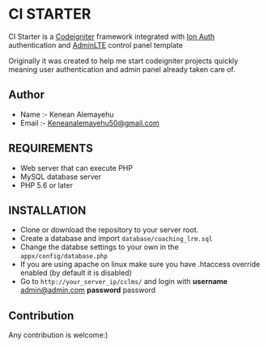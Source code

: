 CI STARTER
==========

<p>CI Starter is a <a href="https://github.com/bcit-ci/CodeIgniter">Codeigniter</a> framework integrated with <a href="https://github.com/benedmunds/CodeIgniter-Ion-Auth">Ion Auth</a> authentication and <a href="https://github.com/ColorlibHQ/AdminLTE">AdminLTE</a> control panel template</p>
<p>Originally it was created to help me start codeigniter projects quickly meaning user authentication and admin panel already taken care of.</p>

Author
------
* Name  :- Kenean Alemayehu
* Email :- Keneanalemayehu50@gmail.com

REQUIREMENTS
------------
* Web server that can execute PHP
* MySQL database server 
* PHP 5.6 or later

INSTALLATION
------------

* Clone or download the repository to your server root.
* Create a database and import ```database/coaching_lrm.sql```
* Change the databse settings to your own in the ```appx/config/database.php```
* If you are using apache on linux make sure you have .htaccess override enabled (by default it is disabled)
* Go to ```http://your_server_ip/cclms/``` and login with <b>username</b> admin@admin.com <b>password</b> password

Contribution
------------
Any contribution is welcome:)
